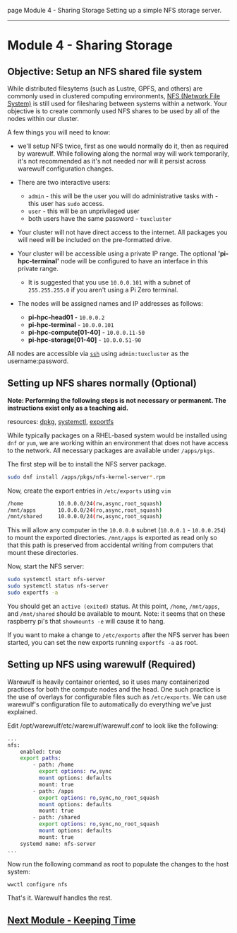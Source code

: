 page
Module 4 - Sharing Storage
Setting up a simple NFS storage server.

---

# Module 4 - Sharing Storage

## Objective: Setup an NFS shared file system

While distributed filesytems (such as Lustre, GPFS, and others) are commonly used in clustered computing environments, [NFS (Network File System)](https://en.wikipedia.org/wiki/Network_File_System) is still used for filesharing between systems within a network. Your objective is to create commonly used NFS shares to be used by all of the nodes within our cluster.

A few things you will need to know:

- we'll setup NFS twice, first as one would normally do it, then as required by warewulf. While following along the normal way will work temporarily, it's not recommended as it's not needed nor will it persist across warewulf configuration changes.

- There are two interactive users:
  - `admin` - this will be the user you will do administrative tasks with - this user has `sudo` access.
  - `user` - this will be an unprivileged user
  - both users have the same password - `tuxcluster`
- Your cluster will not have direct access to the internet. All packages you will need will be included on the pre-formatted drive.
- Your cluster will be accessible using a private IP range. The optional **'pi-hpc-terminal'** node will be configured to have an interface in this private range.
  - It is suggested that you use `10.0.0.101` with a subnet of `255.255.255.0` if you aren't using a Pi Zero terminal.
- The nodes will be assigned names and IP addresses as follows:
  - **pi-hpc-head01** - `10.0.0.2`
  - **pi-hpc-terminal** - `10.0.0.101`
  - **pi-hpc-compute[01-40]** - `10.0.0.11-50`
  - **pi-hpc-storage[01-40]** - `10.0.0.51-90`

All nodes are accessible via [`ssh`](https://linux.die.net/man/1/ssh) using `admin:tuxcluster` as the username:password.

## Setting up NFS shares normally (Optional)

**Note: Performing the following steps is not necessary or permanent. The instructions exist only as a teaching aid.**

<span class="small">resources:
[dpkg](https://linux.die.net/man/1/dpkg),
[systemctl](https://www.man7.org/linux/man-pages/man1/systemctl.1.html),
[exportfs](https://linux.die.net/man/8/exportfs)
</span>

While typically packages on a RHEL-based system would be installed using `dnf` or `yum`, we are working within an environment that does not have access to the network. All necessary packages are available under `/apps/pkgs`.

The first step will be to install the NFS server package.

```bash
sudo dnf install /apps/pkgs/nfs-kernel-server*.rpm
```

Now, create the export entries in `/etc/exports` using `vim`

```bash
/home           10.0.0.0/24(rw,async,root_squash)
/mnt/apps       10.0.0.0/24(ro,async,root_squash)
/mnt/shared     10.0.0.0/24(rw,async,root_squash)
```

This will allow any computer in the `10.0.0.0` subnet (`10.0.0.1` - `10.0.0.254`) to mount the exported directories. `/mnt/apps` is exported as read only so that this path is preserved from accidental writing from computers that mount these directories.

Now, start the NFS server:

```bash
sudo systemctl start nfs-server
sudo systemctl status nfs-server
sudo exportfs -a
```

You should get an `active (exited)` status. At this point, `/home`, `/mnt/apps`, and `/mnt/shared` should be available to mount. Note: it seems that on these raspberry pi's that `showmounts -e` will cause it to hang.
<!-- TODO: check if showmount -e still hangs -->

If you want to make a change to `/etc/exports` after the NFS server has been started, you can set the new exports running `exportfs -a` as root.

## Setting up NFS using warewulf (Required)

Warewulf is heavily container oriented, so it uses many containerized practices for both the compute nodes and the head. One such practice is the use of overlays for configurable files such as `/etc/exports`. We can use warewulf's configuration file to automatically do everything we've just explained.

Edit /opt/warewulf/etc/warewulf/warewulf.conf to look like the following:

```bash
...
nfs:
    enabled: true
    export paths:
        - path: /home
          export options: rw,sync
          mount options: defaults
          mount: true
        - path: /apps
          export options: ro,sync,no_root_squash
          mount options: defaults
          mount: true
        - path: /shared
          export options: ro,sync,no_root_squash
          mount options: defaults
          mount: true
    systemd name: nfs-server
...
```

Now run the following command as root to populate the changes to the host system:

```bash
wwctl configure nfs
```

That's it. Warewulf handles the rest.

## [Next Module - Keeping Time](module-5)
